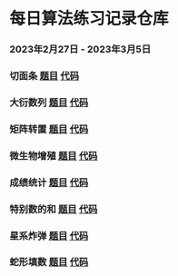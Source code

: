 # 每日算法练习记录仓库
### 2023年2月27日 - 2023年3月5日
### 切面条 [题目](https://edu.csdn.net/skill/practice/algorithm-530255df51be437b967cbc4524fe66ea/2340?language=algorithm&materialId=19477) [代码](https://github.com/Codesplace/algorithms/tree/main/cut_noodles) 
### 大衍数列 [题目](https://edu.csdn.net/skill/practice/algorithm-12a6edfcdbb9460d8ec505301b388717/2372?language=algorithm&materialId=19029) [代码](https://github.com/Codesplace/algorithms/tree/main/the_big_sequence) 
### 矩阵转置 [题目](https://edu.csdn.net/skill/practice/algorithm-f87a3d944ae64fcd95ca73760d1d6541/2442?language=algorithm&materialId=19008) [代码](https://github.com/Codesplace/algorithms/tree/main/matrix_transpose) 
### 微生物增殖 [题目](https://edu.csdn.net/skill/practice/algorithm-77796fecc167496f966ca74e5bcbdbd0/2285?language=algorithm&materialId=19534) [代码](https://github.com/Codesplace/algorithms/tree/main/microbial_proliferation) 
### 成绩统计 [题目](https://edu.csdn.net/skill/practice/algorithm-15f36f7666994175aedd437488e68da9/2267?language=algorithm&materialId=19005) [代码](https://github.com/Codesplace/algorithms/tree/main/achievement_statistics) 
### 特别数的和 [题目](https://edu.csdn.net/skill/practice/algorithm-ef2760aef95742c49f78c313d1ff2eb1/2311?language=algorithm&materialId=19498) [代码](https://github.com/Codesplace/algorithms/tree/main/sum_of_particular_numbers) 
### 星系炸弹 [题目](https://edu.csdn.net/skill/practice/algorithm-7155bf0956dc4133abb9ba64b5e4f6ae/2300?language=algorithm&materialId=19522) [代码](https://github.com/Codesplace/algorithms/tree/main/galaxy_bomb) 
### 蛇形填数 [题目](https://edu.csdn.net/skill/practice/algorithm-f4874378183445fb9edcf1cb372399f7/2433?language=algorithm&materialId=19489) [代码](https://github.com/Codesplace/algorithms/tree/main/serpentine_fill_number) 